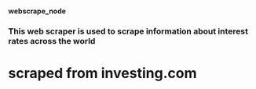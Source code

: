 #### webscrape_node
### This web scraper is used to scrape information about interest rates across the world
# scraped from investing.com

